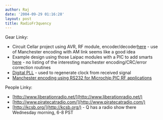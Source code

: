```yaml
---
author: Raj
date: '2004-09-29 01:16:28'
layout: post
title: RadioFr3quency
---
```


Gear Linky:

* Circuit Cellar project using AVR, RF module, encoder/decoder[here](http://www.circuitcellar.com/library/print/0102/millier/index.asp) - use of Manchester encoding with AM link seems like a good idea
* Example design using those Laipac modules with a PIC to add smarts [here](http://www.siliconchip.com.au/cms/A_30806/article.html) - no listing of the interesting manchester encoding/CRC/error correction routines
* [Digital PLL](http://www.erg.abdn.ac.uk/users/gorry/course/phy-pages/dpll.html) - used to regenerate clock from received signal
* [Manchester encoding using RS232 for Microchip PIC RF applications](http://www.quickbuilder.co.uk/qb/articles/)

People Linky:

* [http://www.liberationradio.net/](http://www.liberationradio.net/)
* [http://www.piratecatradio.com/](http://www.piratecatradio.com/)
* [http://kcsb.org/](http://kcsb.org/) - Q has a radio show there Wednesday morning, 6-8 PST
